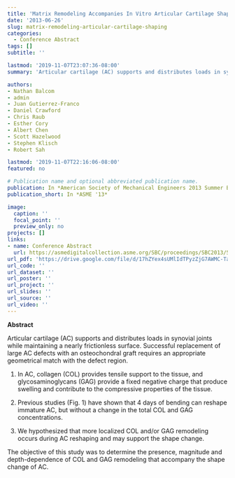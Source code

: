 ```yaml
---
title: 'Matrix Remodeling Accompanies In Vitro Articular Cartilage Shaping'
date: '2013-06-26'
slug: matrix-remodeling-articular-cartilage-shaping
categories:
  - Conference Abstract
tags: []
subtitle: ''

lastmod: '2019-11-07T23:07:36-08:00'
summary: 'Articular cartilage (AC) supports and distributes loads in synovial joints while maintaining a nearly frictionless surface. The objective of this study was to determine the presence, magnitude and depth-dependence of COL and GAG remodeling that accompany the shape change of AC.'

authors:
- Nathan Balcom 
- admin
- Juan Gutierrez-Franco
- Daniel Crawford 
- Chris Raub
- Esther Cory
- Albert Chen
- Scott Hazelwood
- Stephen Klisch
- Robert Sah 

lastmod: '2019-11-07T22:16:06-08:00'
featured: no

# Publication name and optional abbreviated publication name.
publication: In *American Society of Mechanical Engineers 2013 Summer Bioengineering Conference*
publication_short: In *ASME '13*

image:
  caption: ''
  focal_point: ''
  preview_only: no
projects: []
links:
- name: Conference Abstract
  url: https://asmedigitalcollection.asme.org/SBC/proceedings/SBC2013/55614/V01BT62A001/287591
url_pdf: 'https://drive.google.com/file/d/17hZYex4sUMlIdTPyzZjG7AWMC-Taz29l/view?usp=sharing'
url_code: ''
url_dataset: ''
url_poster: ''
url_project: ''
url_slides: ''
url_source: ''
url_video: ''
---
```


**Abstract**  

Articular cartilage (AC) supports and distributes loads in synovial joints while maintaining a nearly frictionless surface. Successful replacement of large AC defects with an osteochondral graft requires an appropriate geometrical match with the defect region.  

1. In AC, collagen (COL) provides tensile support to the tissue, and glycosaminoglycans (GAG) provide a fixed negative charge that produce swelling and contribute to the compressive properties of the tissue.  

2. Previous studies (Fig. 1) have shown that 4 days of bending can reshape immature AC, but without a change in the total COL and GAG concentrations.  

3. We hypothesized that more localized COL and/or GAG remodeling occurs during AC reshaping and may support the shape change.  

The objective of this study was to determine the presence, magnitude and depth-dependence of COL and GAG remodeling that accompany the shape change of AC.  
